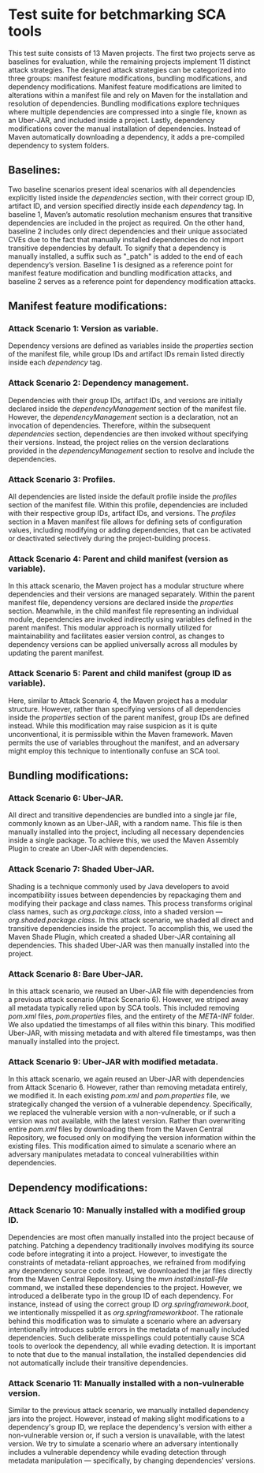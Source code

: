 # Test suite for betchmarking SCA tools
This test suite consists of 13 Maven projects. The first two projects serve as baselines for evaluation, while the remaining projects implement 11 distinct attack strategies. The designed attack strategies can be categorized into three groups: manifest feature modifications, bundling modifications, and dependency modifications. Manifest feature modifications are limited to alterations within a manifest file and
rely on Maven for the installation and resolution of dependencies. Bundling modifications explore techniques where multiple dependencies are compressed into a single file, known as an Uber-JAR, and included inside a project. Lastly, dependency modifications cover the manual installation of dependencies. Instead of Maven automatically downloading a dependency, it adds a pre-compiled dependency to system folders.

## Baselines:
Two baseline scenarios present ideal scenarios with all dependencies explicitly listed inside the _dependencies_ section, with their correct group ID, artifact ID, and version specified directly inside each _dependency_ tag. In baseline 1, Maven’s automatic resolution mechanism ensures that transitive dependencies are included in the project as required. On the other hand, baseline 2 includes only direct dependencies and their unique associated CVEs due to the fact that manually installed dependencies do not import transitive dependencies by default. To signify that a dependency is manually installed, a suffix
such as "_patch" is added to the end of each dependency’s version. Baseline 1 is designed as a reference point for manifest feature modification and bundling modification attacks, and baseline 2 serves as a reference point for dependency modification attacks.

## Manifest feature modifications:
### Attack Scenario 1: Version as variable. 
Dependency versions are defined as variables inside the _properties_ section of the manifest file, while group IDs and artifact IDs remain listed directly inside each _dependency_ tag.
### Attack Scenario 2: Dependency management. 
Dependencies with their group IDs, artifact IDs, and versions are initially declared inside the _dependencyManagement_ section of the manifest file. However, the _dependencyManagement_ section is a declaration, not an invocation of dependencies. Therefore, within the subsequent _dependencies_ section, dependencies are then invoked without specifying their versions. Instead, the project relies on the version declarations provided in the _dependencyManagement_ section to resolve and include the dependencies. 
### Attack Scenario 3: Profiles. 
All dependencies are listed inside the default profile inside the _profiles_ section of the manifest file. Within this profile, dependencies are included with their respective group IDs, artifact IDs, and versions. The _profiles_ section in a Maven manifest file allows for defining sets of configuration values, including modifying or adding dependencies, that can be activated or deactivated selectively during the project-building process. 
### Attack Scenario 4: Parent and child manifest (version as variable). 
In this attack scenario, the Maven project has a modular structure where dependencies and their versions are managed separately. Within the parent manifest file, dependency versions are declared inside the _properties_ section. Meanwhile, in the child manifest file representing an individual module, dependencies are invoked indirectly using variables defined in the parent manifest. This modular approach is normally utilized for maintainability and facilitates easier version control, as changes to dependency versions can be applied universally across all modules by updating the parent manifest. 
### Attack Scenario 5: Parent and child manifest (group ID as variable). 
Here, similar to Attack Scenario 4, the Maven project has a modular structure. However, rather than specifying versions of all dependencies inside the _properties_ section of the parent manifest, group IDs are defined instead. While this modification may raise suspicion as it is quite unconventional, it is permissible within the Maven framework. Maven permits the use of variables throughout the manifest, and an adversary might employ this technique to intentionally confuse an SCA tool. 

## Bundling modifications:
### Attack Scenario 6: Uber-JAR. 
All direct and transitive dependencies are bundled into a single jar file, commonly known as an Uber-JAR, with a random name. This file is then manually installed into the project, including all necessary dependencies inside a single package. To achieve this, we used the Maven Assembly Plugin to create an Uber-JAR with dependencies. 
### Attack Scenario 7: Shaded Uber-JAR. 
Shading is a technique commonly used by Java developers to avoid incompatibility issues between dependencies by repackaging them and modifying their package and class names. This process transforms original class names, such as _org.package.class_, into a shaded version — _org.shaded.package.class_. In this attack scenario, we shaded all direct and transitive dependencies inside the project. To accomplish this, we used the Maven Shade Plugin, which created a shaded Uber-JAR containing all dependencies. This shaded Uber-JAR was then manually installed into the project. 
### Attack Scenario 8: Bare Uber-JAR. 
In this attack scenario, we reused an Uber-JAR file with dependencies from a previous attack scenario (Attack Scenario 6). However, we striped away all metadata typically relied upon by SCA tools. This included removing _pom.xml_ files, _pom.properties_ files, and the entirety of the _META-INF_ folder. We also updatied the timestamps of all files within this binary. This modified Uber-JAR, with missing metadata and with altered file timestamps, was then manually installed into the project.
### Attack Scenario 9: Uber-JAR with modified metadata. 
In this attack scenario, we again reused an Uber-JAR with dependencies from Attack Scenario 6. However, rather than removing metadata entirely, we modified it. In each existing _pom.xml_ and _pom.properties_ file, we strategically changed the version of a vulnerable dependency. Specifically, we replaced the vulnerable version with a non-vulnerable, or if such a version was not available, with the latest version. Rather than overwriting entire _pom.xml_ files by downloading them from the Maven Central Repository, we focused only on modifying the version information within the existing files. This modification aimed to simulate a scenario where an adversary manipulates metadata to conceal vulnerabilities within dependencies.

## Dependency modifications:
### Attack Scenario 10: Manually installed with a modified group ID. 
Dependencies are most often manually installed into the project because of patching. Patching a dependency traditionally involves modifying its source code before integrating it into a project. However, to investigate the constraints of metadata-reliant approaches, we refrained from modifying any dependency source code. Instead, we downloaded the jar files directly from the Maven Central Repository. Using the _mvn install:install-file_ command, we installed these dependencies to the project. However, we introduced a deliberate typo in the group ID of each dependency. For instance, instead of using the correct group ID _org.springframework.boot_, we intentionally misspelled it as _org.springframeworkboot_. The rationale behind this modification was to simulate a scenario where an adversary intentionally introduces subtle errors in the metadata of manually included dependencies. Such deliberate misspellings could potentially cause SCA tools to overlook the dependency, all while evading detection. It is important to note that due to the manual installation, the installed dependencies did not automatically include their transitive dependencies.
### Attack Scenario 11: Manually installed with a non-vulnerable version. 
Similar to the previous attack scenario, we manually installed dependency jars into the project. However, instead of making slight modifications to a dependency's group ID, we replace the dependency's version with either a non-vulnerable version or, if such a version is unavailable, with the latest version. We try to simulate a scenario where an adversary intentionally includes a vulnerable dependency while evading detection through metadata manipulation — specifically, by changing dependencies' versions.